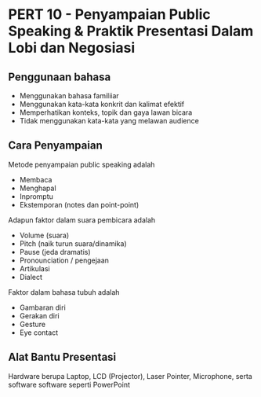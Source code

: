 # PERT 10 - Penyampaian Public Speaking & Praktik Presentasi Dalam Lobi dan Negosiasi

## Penggunaan bahasa

* Menggunakan bahasa familiiar
* Menggunakan kata-kata konkrit dan kalimat efektif
* Memperhatikan konteks, topik dan gaya lawan bicara
* Tidak menggunakan kata-kata yang melawan audience

## Cara Penyampaian

Metode penyampaian public speaking adalah

* Membaca
* Menghapal
* Inpromptu
* Ekstemporan (notes dan point-point)

Adapun faktor dalam suara pembicara adalah

* Volume (suara)
* Pitch (naik turun suara/dinamika)
* Pause (jeda dramatis)
* Pronounciation / pengejaan
* Artikulasi
* Dialect

Faktor dalam bahasa tubuh adalah

* Gambaran diri
* Gerakan diri
* Gesture
* Eye contact

## Alat Bantu Presentasi

Hardware berupa Laptop, LCD (Projector), Laser Pointer, Microphone, serta software software seperti PowerPoint
